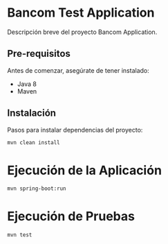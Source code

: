 # Bancom Test Application

Descripción breve del proyecto Bancom Application.

## Pre-requisitos

Antes de comenzar, asegúrate de tener instalado:
- Java 8
- Maven 

## Instalación

Pasos para instalar dependencias del proyecto:

```bash
mvn clean install
```

# Ejecución de la Aplicación
```bash
mvn spring-boot:run
```

# Ejecución de Pruebas
```bash
mvn test
```
